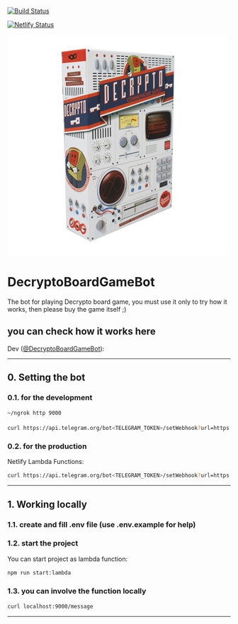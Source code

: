 [![Build Status](https://travis-ci.org/zinovik/decrypto-board-game-bot.svg?branch=master)](https://travis-ci.org/zinovik/decrypto-board-game-bot)

[![Netlify Status](https://api.netlify.com/api/v1/badges/2cb01d55-9fec-4a04-be95-26a2956cccea/deploy-status)](https://app.netlify.com/sites/decrypto-board-game-bot/deploys)

![logo](./avatar/decrypto-board-game-bot.jpg)

# DecryptoBoardGameBot

The bot for playing Decrypto board game, you must use it only to try how it works, then please buy the game itself ;)

## you can check how it works here

Dev ([@DecryptoBoardGameBot](https://t.me/decryptoboardgamebot)):

---

## 0. Setting the bot

### 0.1. for the development

```bash
~/ngrok http 9000

curl https://api.telegram.org/bot<TELEGRAM_TOKEN>/setWebhook?url=https://<NGROK ID>.ngrok.io/message?token=<TOKEN>
```

### 0.2. for the production

Netlify Lambda Functions:

```bash
curl https://api.telegram.org/bot<TELEGRAM_TOKEN>/setWebhook?url=https://decrypto-board-game-bot.netlify.app/.netlify/functions/message?token=<TOKEN>
```

---

## 1. Working locally

### 1.1. create and fill .env file (use .env.example for help)

### 1.2. start the project

You can start project as lambda function:

```bash
npm run start:lambda
```

### 1.3. you can involve the function locally

```bash
curl localhost:9000/message
```

---
